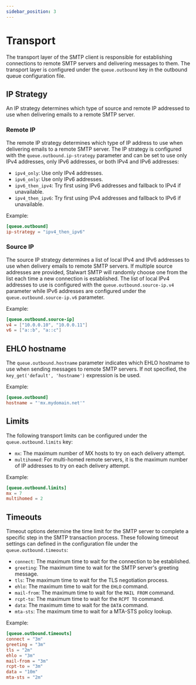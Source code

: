 ```yaml
---
sidebar_position: 3
---
```


# Transport

The transport layer of the SMTP client is responsible for establishing connections to remote SMTP servers and delivering messages to them. The transport layer is configured under the `queue.outbound` key in the outbound queue configuration file.

## IP Strategy

An IP strategy determines which type of source and remote IP addressed to use when delivering emails to a remote SMTP server.

### Remote IP

The remote IP strategy determines which type of IP address to use when delivering emails to a remote SMTP server. The IP strategy is configured with the `queue.outbound.ip-strategy` parameter and can be set to use only IPv4 addresses, only IPv6 addresses, or both IPv4 and IPv6 addresses:

- `ipv4_only`: Use only IPv4 addresses.
- `ipv6_only`: Use only IPv6 addresses.
- `ipv6_then_ipv4`: Try first using IPv6 addresses and fallback to IPv4 if unavailable.
- `ipv4_then_ipv6`: Try first using IPv4 addresses and fallback to IPv6 if unavailable.

Example:

```toml
[queue.outbound]
ip-strategy = "ipv4_then_ipv6"
```

### Source IP

The source IP strategy determines a list of local IPv4 and IPv6 addresses to use when delivery emails to remote SMTP servers. If multiple source addresses are provided, Stalwart SMTP will randomly choose one from the list each time a new connection is established. The list of local IPv4 addresses to use is configured with the `queue.outbound.source-ip.v4` parameter while IPv6 addresses are configured under the `queue.outbound.source-ip.v6` parameter.

Example:

```toml
[queue.outbound.source-ip]
v4 = ["10.0.0.10", "10.0.0.11"]
v6 = ["a::b", "a::c"]
```

## EHLO hostname

The `queue.outbound.hostname` parameter indicates which EHLO hostname to use when sending messages to remote SMTP servers. If not specified, the `key_get('default', 'hostname')` expression is be used.

Example:

```toml
[queue.outbound]
hostname = "'mx.mydomain.net'"
```

## Limits

The following transport limits can be configured under the `queue.outbound.limits` key:

- `mx`: The maximum number of MX hosts to try on each delivery attempt.
- `multihomed`: For multi-homed remote servers, it is the maximum number of IP addresses to try on each delivery attempt.

Example:

```toml
[queue.outbound.limits]
mx = 7
multihomed = 2
```

## Timeouts

Timeout options determine the time limit for the SMTP server to complete a specific step in the SMTP transaction process. These following timeout settings can defined in the configuration file under the `queue.outbound.timeouts`:

- `connect`: The maximum time to wait for the connection to be established.
- `greeting`: The maximum time to wait for the SMTP server's greeting message.
- `tls`: The maximum time to wait for the TLS negotiation process.
- `ehlo`: The maximum time to wait for the `EHLO` command.
- `mail-from`: The maximum time to wait for the `MAIL FROM` command.
- `rcpt-to`: The maximum time to wait for the `RCPT TO` command.
- `data`: The maximum time to wait for the `DATA` command.
- `mta-sts`: The maximum time to wait for a MTA-STS policy lookup.

Example:

```toml
[queue.outbound.timeouts]
connect = "3m"
greeting = "3m"
tls = "2m"
ehlo = "3m"
mail-from = "3m"
rcpt-to = "3m"
data = "10m"
mta-sts = "2m"
```

